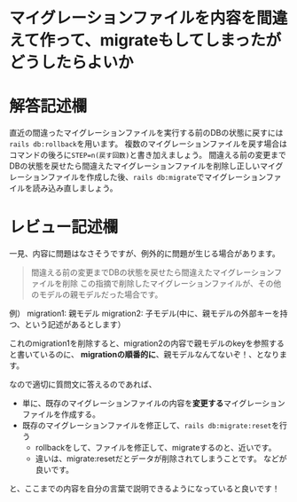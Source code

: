 # マイグレーションファイルを内容を間違えて作って、migrateもしてしまったがどうしたらよいか
# 解答記述欄

直近の間違ったマイグレーションファイルを実行する前のDBの状態に戻すには```rails db:rollback```を用います。
複数のマイグレーションファイルを戻す場合はコマンドの後ろに```STEP=n(戻す回数)```と書き加えましょう。
間違える前の変更までDBの状態を戻せたら間違えたマイグレーションファイルを削除し正しいマイグレーションファイルを作成した後、```rails db:migrate```でマイグレーションファイルを読み込み直しましょう。



# レビュー記述欄
一見、内容に問題はなさそうですが、例外的に問題が生じる場合があります。

> 間違える前の変更までDBの状態を戻せたら間違えたマイグレーションファイルを削除
この指摘で削除したマイグレーションファイルが、その他のモデルの親モデルだった場合です。

例）
migration1: 親モデル
migration2: 子モデル(中に、親モデルの外部キーを持つ、という記述があるとします）

これのmigration1を削除すると、migration2の内容で親モデルのkeyを参照すると書いているのに、
**migrationの順番的に**、親モデルなんてないぞ！、となります。

なので適切に質問文に答えるのであれば、
- 単に、既存のマイグレーションファイルの内容を**変更する**マイグレーションファイルを作成する。
- 既存のマイグレーションファイルを修正して、`rails db:migrate:reset`を行う
  - rollbackをして、ファイルを修正して、migrateするのと、近いです。
  - 違いは、migrate:resetだとデータが削除されてしまうことです。
などが良いです。

と、ここまでの内容を自分の言葉で説明できるようになっていると良いです！

